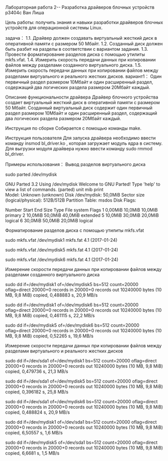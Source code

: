 Лабораторная работа 2-- Разработка драйверов блочных устройств
p3404c Ван Лиша

Цель работы: получить знания и навыки разработки драйверов блочных устройств для операционной системы Linux.

задача：
1.1. Драйвер должен создавать виртуальный жесткий диск в оперативной памяти с размером 50 Мбайт.
1.2. Созданный диск должен быть разбит на разделы в соответствии с вариантом задания.
1.3. Провести форматирование разделов диска с помощью утилиты mkfs.vfat.
1.4. Измерить скорость передачи данных при копировании файлов между разделами созданного виртуального диска.
1.5. Измерить скорость передачи данных при копировании файлов между разделами виртуального и реального жестких дисков.
вариант1：
Один первичный раздел размером 10Мбайт и один расширенный раздел, содержащий два логических раздела размером 20Мбайт каждый.

Описание функциональности драйвера
Драйвер блочного устройства создает виртуальный жесткий диск в оперативной памяти с размером 50 Мбайт. 
Созданный виртуальный диск содержит один первичный раздел размером 10Мбайт и один расширенный раздел, содержащий два логических раздела размером 20Мбайт каждый.

Инструкция по сборке
Собирается с помощью команды make.

Инструкция пользователя
Для запуска драйвера необходимо ввести команду insmod bl_driver.ko , которая загружает модуль ядра в систему. 
Для выгрузки модуля драйвера нужно ввести команду sudo rmmod bl_driver.

Примеры использования：
Вывод разделов виртуального диска

sudo parted /dev/mydisk

GNU Parted 3.2
Using /dev/mydisk
Welcome to GNU Parted! Type 'help' to view a list of commands.
(parted) unit mib print                                                   
Model: Unknown (unknown)
Disk /dev/mydisk: 50,0MiB
Sector size (logical/physical): 512B/512B
Partition Table: msdos
Disk Flags: 

Number  Start    End      Size     Type      File system  Flags
 1      0,00MiB  10,0MiB  10,0MiB  primary
 2      10,0MiB  50,0MiB  40,0MiB  extended
 5      10,0MiB  30,0MiB  20,0MiB  logical
 6      30,0MiB  50,0MiB  20,0MiB  logical
 
 
Форматирование разделов диска с помощью утилиты mkfs.vfat

sudo mkfs.vfat /dev/mydisk1
mkfs.fat 4.1 (2017-01-24)

sudo mkfs.vfat /dev/mydisk5
mkfs.fat 4.1 (2017-01-24)

sudo mkfs.vfat /dev/mydisk6
mkfs.fat 4.1 (2017-01-24)


Измерение скорости передачи данных при копировании файлов между разделами созданного виртуального диска

sudo dd if=/dev/mydisk1 of=/dev/mydisk5 bs=512 count=20000 oflag=direct
20000+0 records in
20000+0 records out
10240000 bytes (10 MB, 9,8 MiB) copied, 0,488883 s, 20,9 MB/s

sudo dd if=/dev/mydisk1 of=/dev/mydisk6 bs=512 count=20000 oflag=direct
20000+0 records in
20000+0 records out
10240000 bytes (10 MB, 9,8 MiB) copied, 0,461115 s, 22,2 MB/s

sudo dd if=/dev/mydisk5 of=/dev/mydisk6 bs=512 count=20000 oflag=direct
20000+0 records in
20000+0 records out
10240000 bytes (10 MB, 9,8 MiB) copied, 0,52265 s, 19,6 MB/s


Измерение скорости передачи данных при копировании файлов между разделами виртуального и реального жестких дисков

sudo dd if=/dev/sda1 of=/dev/mydisk1 bs=512 count=20000 oflag=direct
20000+0 records in
20000+0 records out
10240000 bytes (10 MB, 9,8 MiB) copied, 0,479736 s, 21,3 MB/s

sudo dd if=/dev/sda1 of=/dev/mydisk5 bs=512 count=20000 oflag=direct
20000+0 records in
20000+0 records out
10240000 bytes (10 MB, 9,8 MiB) copied, 0,396182 s, 25,8 MB/s

sudo dd if=/dev/sda1 of=/dev/mydisk6 bs=512 count=20000 oflag=direct
20000+0 records in
20000+0 records out
10240000 bytes (10 MB, 9,8 MiB) copied, 0,488824 s, 20,9 MB/s

sudo dd if=/dev/mydisk1 of=/dev/sda1 bs=512 count=20000 oflag=direct
20000+0 records in
20000+0 records out
10240000 bytes (10 MB, 9,8 MiB) copied, 6,50557 s, 1,6 MB/s

sudo dd if=/dev/mydisk5 of=/dev/sda1 bs=512 count=20000 oflag=direct
20000+0 records in
20000+0 records out
10240000 bytes (10 MB, 9,8 MiB) copied, 6,6681 s, 1,5 MB/s


